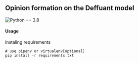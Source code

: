 ## Opinion formation on the Deffuant model


![Python == 3.8 ](https://img.shields.io/badge/python-%3E%3D3.8-blue.svg)


#### Usage

Instaling requirements
```
# use pipenv or virtualenv[optional]
pip install -r requirements.txt
```
